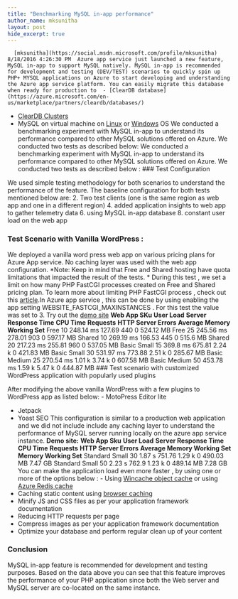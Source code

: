 ```yaml
---
title: "Benchmarking MySQL in-app performance"
author_name: mksunitha
layout: post
hide_excerpt: true
---
```

      [mksunitha](https://social.msdn.microsoft.com/profile/mksunitha)  8/18/2016 4:26:30 PM  Azure app service just launched a new feature, MySQL in-app to support MySQL natively. MySQL in-app is recommended for development and testing (DEV/TEST) scenarios to quickly spin up PHP+ MYSQL applications on Azure to start developing and understanding the Azure app service platform. You can easily migrate this database when ready for production to  - [ClearDB database](https://azure.microsoft.com/en-us/marketplace/partners/cleardb/databases/)
 - [ClearDB Clusters](https://azure.microsoft.com/en-us/marketplace/partners/cleardb-clusters/cluster/)
 - MySQL on virtual machine on [Linux](https://azure.microsoft.com/en-us/documentation/articles/virtual-machines-linux-classic-mysql-on-opensuse/) or [Windows](https://azure.microsoft.com/en-us/documentation/articles/virtual-machines-windows-classic-mysql-2008r2/) OS
  We conducted a benchmarking experiment with MySQL in-app to understand its performance compared to other MySQL solutions offered on Azure. We conducted two tests as described below: We conducted a benchmarking experiment with MySQL in-app to understand its performance compared to other MySQL solutions offered on Azure. We conducted two tests as described below : ### Test Configuration

 We used simple testing methodology for both scenarios to understand the performance of the feature. The baseline configuration for both tests mentioned below are:   2. Two test clients (one is the same region as web app and one in a different region)
 4. added application insights to web app to gather telemetry data
 6. using MySQL in-app database
 8. constant user load on the web app
   ### Test Scenario with Vanilla WordPress :

 We deployed a vanilla word press web app on various pricing plans for Azure App service. No caching layer was used with the web app configuration. *Note: Keep in mind that Free and Shared hosting have quota limitations that impacted the result of the tests. * During this test , we set a limit on how many PHP FastCGI processes created on Free and Shared pricing plan. To learn more about limiting PHP FastCGI process , check out this [article](http://www.iis.net/learn/application-frameworks/running-php-applications-on-iis/best-practices-for-php-on-the-microsoft-web-platform#_Configure_PHP_Process).In Azure app service , this can be done by using enabling the app setting WEBSITE\_FASTCGI\_MAXINSTANCES . For this test the value was set to 3. Try out the [demo site](https://wordpress3295.azurewebsites.net)    **Web App SKu** **User Load** **Server Response Time** **CPU Time** **Requests** **HTTP Server Errors** **Average Memory Working Set**   Free 10 248.14 ms 127.69 440 0 524.12 MB   Free 25 245.56 ms 278.01 903 0 597.17 MB   Shared 10 269.19 ms 166.53 445 0 515.6 MB   Shared 20 217.23 ms 255.81 960 0 537.05 MB   Basic Small 15 369.8 ms 675.81 2.24 k 0 421.83 MB   Basic Small 30 531.97 ms 773.88 2.51 k 0 285.67 MB   Basic Medium 25 270.54 ms 1.01 k 3.74 k 0 607.58 MB   Basic Medium 50 453.78 ms 1.59 k 5.47 k 0 444.87 MB    ### Test scenario with customized WordPress application with popularly used plugins

 After modifying the above vanilla WordPress with a few plugins to WordPress app as listed below:  - MotoPress Editor lite
 - Jetpack
 - Yoast SEO
  This configuration is similar to a production web application and we did not include include any caching layer to understand the performance of MySQL server running locally on the azure app service instance. **Demo site:**    **Web App Sku** **User Load** **Server Response Time** **CPU Time** **Requests** **HTTP Server Errors** **Average Memory Working Set** **Memory Working Set**   Standard Small 30 1.87 s 751.76 1.29 k 0 490.03 MB 7.47 GB   Standard Small 50 2.23 s 762.9 1.23 k 0 489.14 MB 7.28 GB    You can make the application load even more faster , by using one or more of the options below :  - Using [Wincache object cache](http://www.iis.net/downloads/microsoft/wincache-extension) or using [Azure Redis cache](https://azure.microsoft.com/en-us/documentation/services/redis-cache/)
 - Caching static content using [browser caching](https://www.iis.net/configreference/system.webserver/caching)
 - Minify JS and CSS files as per your application framework documentation
 - Reducing HTTP requests per page
 - Compress images  as per your application framework documentation
 - Optimize your database and perform regular clean up of your content
  ### Conclusion

 MySQL in-app feature is recommended for development and testing purposes. Based on the data above you can see that this feature improves the performance of your PHP application since both the Web server and MySQL server are co-located on the same instance.     